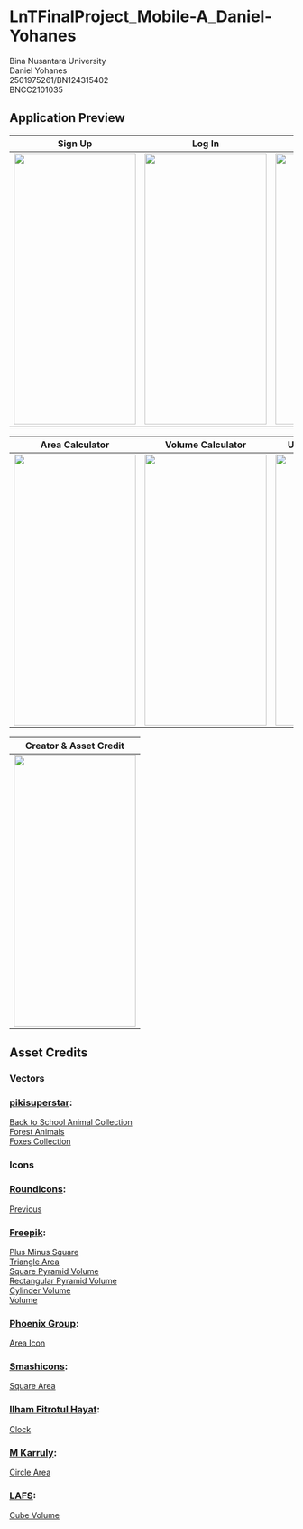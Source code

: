 # LnTFinalProject_Mobile-A_Daniel-Yohanes

Bina Nusantara University  
Daniel Yohanes  
2501975261/BN124315402  
BNCC2101035  

## Application Preview


Sign Up                    |  Log In                   |  Counter                  | 
:-------------------------:|:-------------------------:|:-------------------------:|
<img src=https://user-images.githubusercontent.com/55547834/167707391-86a7d954-1c33-4f05-bfba-1dfcd9747a67.gif width="216" height="480"/> | <img src=https://user-images.githubusercontent.com/55547834/167707376-da6931e2-6cbd-409c-b4fb-0e084570b2be.gif width="216" height="480"/> | <img src=https://user-images.githubusercontent.com/55547834/167707355-76b65e08-0166-4aa9-9cd4-5c8179df1b7c.gif width="216" height="480"/> 

|  Area Calculator          |Volume Calculator          |  User Profile & Log Out   |
|:-------------------------:|:-------------------------:|:-------------------------:|
<img src="https://user-images.githubusercontent.com/55547834/167706315-43b4113c-6f64-413a-97b3-dac67e71cd06.gif" width="216" height="480"/> | <img src=https://user-images.githubusercontent.com/55547834/167707399-c506f14c-f8c0-476c-93a0-e7225e2c8a78.gif width="216" height="480"/> | <img src="https://user-images.githubusercontent.com/55547834/167707386-d55edacf-89f8-4b63-857e-ebae01c92c81.gif" width="216" height="480"/> 

|  Creator & Asset Credit  |
|:-------------------------:
<img src=https://user-images.githubusercontent.com/55547834/167707364-bdde5fe9-6189-4123-a81a-abf2b7d6ac98.gif width="216" height="480"/> | 

## Asset Credits

### Vectors
### [pikisuperstar](https://www.freepik.com/pikisuperstar): 
[Back to School Animal Collection](https://www.freepik.com/free-vector/back-school-animal-collection-gradient-background_5559533.htm#&position=14&from_view=detail#&position=14&from_view=detail)  
[Forest Animals](https://www.freepik.com/free-vector/hand-drawn-forest-animals-collection_9470120.htm#page=2&query=animal&position=23&from_view=author)  
[Foxes Collection](https://www.freepik.com/free-vector/collection-hand-drawn-foxes_5183420.htm#page=3&query=animal&position=1&from_view=search)   

### Icons  
### [Roundicons](https://www.flaticon.com/authors/roundicons):  
[Previous](https://www.flaticon.com/free-icon/previous_189254)  

### [Freepik](https://www.flaticon.com/authors/freepik):  
[Plus Minus Square](https://www.flaticon.com/free-icon/plus-and-minus-square_74061)  
[Triangle Area](https://www.flaticon.com/premium-icon/triangle_227428)   
[Square Pyramid Volume](https://www.flaticon.com/premium-icon/pyramid_2106643)   
[Rectangular Pyramid Volume](https://www.flaticon.com/free-icon/pyramid_6181247)   
[Cylinder Volume](https://www.flaticon.com/free-icon/cylinder_227426)   
[Volume](https://www.flaticon.com/free-icon/cube_838579)   

### [Phoenix Group](https://www.flaticon.com/authors/phoenix-group):  
[Area Icon](https://www.flaticon.com/premium-icon/wide_2782996)  

### [Smashicons](https://www.flaticon.com/authors/smashicons):  
[Square Area](https://www.flaticon.com/premium-icon/area_3250990)  

### [Ilham Fitrotul Hayat](https://www.flaticon.com/authors/ilham-fitrotul-hayat):  
[Clock](https://www.flaticon.com/premium-icon/clock_3114812)  

### [M Karruly](https://www.flaticon.com/authors/m-karruly):  
[Circle Area](https://www.flaticon.com/free-icon/area_7069949)  


### [LAFS](https://www.flaticon.com/authors/lafs):  
[Cube Volume](https://www.flaticon.com/premium-icon/cube_3018855) 




